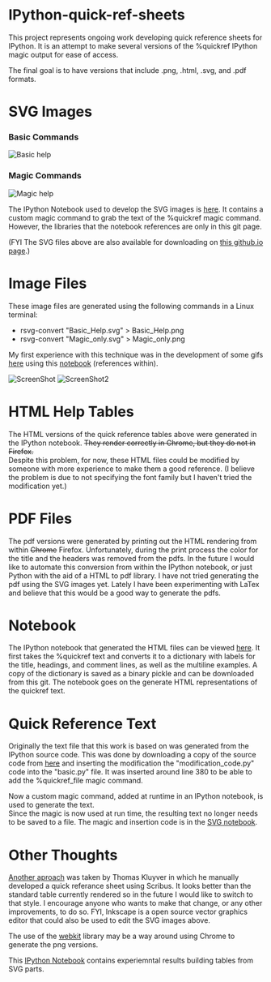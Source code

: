 IPython-quick-ref-sheets
========================

This project represents ongoing work developing quick reference sheets for IPython.  It is an
attempt to make several versions of the %quickref IPython magic output for ease
of access.

The final goal is to have versions that include .png, .html, .svg, and .pdf formats.

SVG Images
========================

### Basic Commands

![Basic help](http://damontallen.github.io/IPython-quick-ref-sheets/svg/Basic_Help.svg)

### Magic Commands
![Magic help](http://damontallen.github.io/IPython-quick-ref-sheets/svg/Magic_only.svg)

The IPython Notebook used to develop the SVG images is [here](http://nbviewer.ipython.org/urls/raw.github.com/damontallen/IPython-quick-ref-sheets/master/SVG_Table_Builder.ipynb).  It contains a custom magic command to grab the text of the %quickref magic command.
However, the libraries that the notebook references are only in this git page.

(FYI The SVG files above are also available for downloading on [this github.io page](http://damontallen.github.io/IPython-quick-ref-sheets/).)

Image Files
========================

These image files are generated using the following commands in a Linux terminal:

* rsvg-convert "Basic_Help.svg" > Basic_Help.png
* rsvg-convert "Magic_only.svg" > Magic_only.png

My first experience with this technique was in the development of some gifs [here](https://github.com/damontallen/SVG-Beam-gif-animation) using this [notebook](http://nbviewer.ipython.org/github/damontallen/SVG-Beam-gif-animation/blob/master/Animate.ipynb) (references within).

![ScreenShot](https://github.com/damontallen/IPython-quick-ref-sheets/raw/master/Basic_Help.png)
![ScreenShot2](https://github.com/damontallen/IPython-quick-ref-sheets/raw/master/Magic_only.png)


HTML Help Tables
========================

The HTML versions of the quick reference tables above were generated in the IPython 
notebook. ~~They render correctly in Chrome, but they do not in Firefox.~~  
Despite this problem, for now, these HTML files could be modified by someone with
more experience to make them a good reference.
(I believe the problem is due to not specifying the font family but I haven't tried the modification yet.)

PDF Files
========================

The pdf versions were generated by printing out the HTML rendering from within 
~~Chrome~~ Firefox.  Unfortunately, during the print process the color for the title and the 
headers was removed from the pdfs.  In the future I would like to automate this conversion from within 
the IPython notebook, or just Python with the aid of a HTML to pdf library.  I have not tried
generating the pdf using the SVG images yet.  Lately I have been experimenting with LaTex and 
believe that this would be a good way to generate the pdfs.

Notebook
========================

The IPython notebook that generated the HTML files can be viewed [here](http://nbviewer.ipython.org/urls/github.com/damontallen/IPython-quick-ref-sheets/raw/master/Quick_ref_with_library.ipynb). It 
first takes the %quickref text and converts it to a dictionary with labels for the
title, headings, and comment lines, as well as the multiline examples.  A copy of
the dictionary is saved as a binary pickle and can be downloaded from this git.
The notebook goes on the generate HTML representations of the quickref text.

Quick Reference Text
========================

Originally the text file that this work is based on was generated from the IPython source code.  This
was done by downloading a copy of the source code from [here](https://github.com/ipython/ipython/downloads) and inserting the modification 
the "modification_code.py" code into the "basic.py" file.  It was inserted around line 380 to be able to 
add the %quickref_file magic command.  

Now a custom magic command, added at runtime in an IPython notebook, is used to generate the text.  
Since the magic is now used at run time, the resulting text no longer needs to be saved to a file.
The magic and insertion code is in the [SVG notebook](http://nbviewer.ipython.org/urls/raw.github.com/damontallen/IPython-quick-ref-sheets/master/SVG_Table_Builder.ipynb).


Other Thoughts
========================

[Another aproach](http://ubuntuone.com/6qEHHRVcJKd53TfEEpsCW1) was taken by Thomas Kluyver in which he manually developed
a quick referance sheet using Scribus. It looks better than the standard table currently rendered so in the future I 
would like to switch to that style.  I encourage anyone who wants to make that change, or any other improvements, to do so.
FYI, Inkscape is a open source vector graphics editor that could also be used to edit the SVG images above.

The use of the [webkit](http://www.webkit.org/) library may be a way around using Chrome to generate the png versions.

This [IPython Notebook](http://nbviewer.ipython.org/urls/github.com/damontallen/IPython-quick-ref-sheets/raw/master/SVG_Table_Class-lib%2520test.ipynb) contains experiemntal results building tables from SVG parts.
